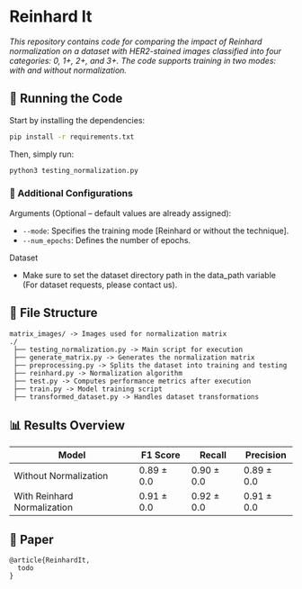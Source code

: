 # Reinhard It 

*This repository contains code for comparing the impact of Reinhard normalization on a dataset with HER2-stained images classified into four categories: 0, 1+, 2+, and 3+. The code supports training in two modes: with and without normalization.*

## 🚀 Running the Code

Start by installing the dependencies:

```bash
pip install -r requirements.txt
```

Then, simply run:
```python
python3 testing_normalization.py
```

### 🔧 Additional Configurations
Arguments (Optional – default values are already assigned):
* ```--mode```: Specifies the training mode [Reinhard or without the technique].
* ```--num_epochs```: Defines the number of epochs.

Dataset
* Make sure to set the dataset directory path in the data_path variable (For dataset requests, please contact us).


## 📁 File Structure
```
matrix_images/ -> Images used for normalization matrix
./
 ├── testing_normalization.py -> Main script for execution
 ├── generate_matrix.py -> Generates the normalization matrix
 ├── preprocessing.py -> Splits the dataset into training and testing
 ├── reinhard.py -> Normalization algorithm
 ├── test.py -> Computes performance metrics after execution
 ├── train.py -> Model training script
 ├── transformed_dataset.py -> Handles dataset transformations
```

## 📊 Results Overview

| Model                          | F1 Score      | Recall        | Precision     |
|--------------------------------|--------------|--------------|--------------|
| Without Normalization          | 0.89 ± 0.0   | 0.90 ± 0.0   | 0.89 ± 0.0   |
| With Reinhard Normalization    | 0.91 ± 0.0   | 0.92 ± 0.0   | 0.91 ± 0.0   |

## 📄 Paper

```
@article{ReinhardIt,
  todo
}
```

